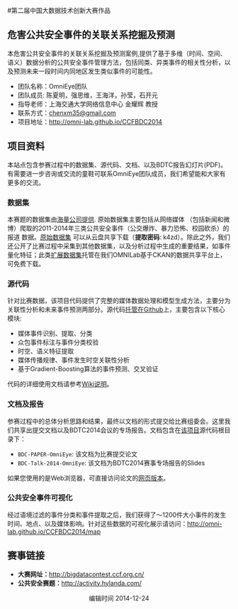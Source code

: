 

#第二届中国大数据技术创新大赛作品

## 危害公共安全事件的关联关系挖掘及预测

本危害公共安全事件的关联关系挖掘及预测案例,提供了基于多维（时间、空间、语义）数据分析的公共安全事件管理方法，包括同类、异类事件的相关性分析，以及预测未来一段时间内同地区发生类似事件的可能性。

* 团队名称：OmniEye团队 
* 团队成员: 陈夏明，强思维，王海洋，孙莹，石开元  
* 指导老师：上海交通大学网络信息中心 金耀辉 教授  
* 联系方式：chenxm35@gmail.com 
* 项目地址：http://omni-lab.github.io/CCFBDC2014

## 项目资料

本站点包含参赛过程中的数据集、源代码、文档、以及BDTC报告幻灯片(PDF)。有需要进一步咨询或交流的童鞋可联系OmniEye团队成员，我们希望能和大家有更多的交流。

### 数据集

本赛题的数据集由[海量公司提供](http://www.hylanda.com/). 原始数据集主要包括从网络媒体
（包括新闻和微博）爬取的2011-2014年三类公共安全事件（公交爆炸、暴力恐怖、校园砍杀）的报道
数据。[原始数据集](http://pan.baidu.com/s/1kTBUrSr) 可以从云盘共享下载（**提取密码**: k4zd）。除此之外，我们还公开了比赛过程中采集到其他数据集，以及分析过程中生成的重要结果，如事件量化特征；此类[扩展数据集](http://data.sjtu.edu.cn/dataset/ccfbd)托管在我们OMNILab基于CKAN的数据共享平台上，可免费下载。

### 源代码

针对比赛数据，该项目代码提供了完整的媒体数据处理和模型生成方法，主要分为关联性分析和未来事件预测两部分。源代码[托管在Github](https://github.com/OMNI-Lab/CCFBDC2014)上，主要包含以下核心模块:

*  媒体事件识别、提取、分类
*  众包事件标注与事件分类校验
*  时空、语义特征提取
*  媒体传播规律、事件发生时空关联性分析
*  基于Gradient-Boosting算法的事件预测、交叉验证

代码的详细使用文档请参考[Wiki说明](https://github.com/OMNI-Lab/CCFBDC2014/wiki)。

### 文档及报告

参赛过程中的总体分析思路和结果，最终以文档的形式提交给比赛组委会。这里我们共享出提交文档以及BDTC2014会议的专场报告。文档包含在[该项目](https://github.com/OMNI-Lab/CCFBDC2014)源代码根目录下：

* `BDC-PAPER-OmniEye`: 该文档为比赛提交论文
* `BDC-Talk-2014-OmniEye`: 该文档为BDTC2014赛事专场报告的Slides

如果您使用的是Web浏览器，可直接访问论文的[网页版本](http://omni-lab.github.io/CCFBDC2014/paper)。

### 公共安全事件可视化

经过语境过滤的事件分类和事件提取之后，我们获得了～1200件大小事件的发生时间、地点、以及媒体影响。针对这些数据的可视化展示请访问：http://omni-lab.github.io/CCFBDC2014/map

## 赛事链接

* **大赛网址：**<http://bigdatacontest.ccf.org.cn/>  
* **公共安全赛题：**<http://activity.hylanda.com/>

<center>编辑时间 2014-12-24<center>
